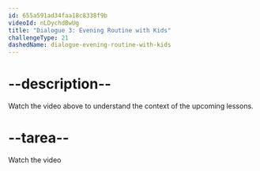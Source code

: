 ```yaml
---
id: 655a591ad34faa18c8338f9b
videoId: nLDychdBwUg
title: "Dialogue 3: Evening Routine with Kids"
challengeType: 21
dashedName: dialogue-evening-routine-with-kids
---
```


# --description--

Watch the video above to understand the context of the upcoming lessons.

# --tarea--

Watch the video

